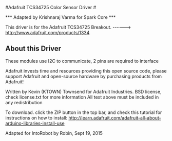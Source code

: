 #Adafruit TCS34725 Color Sensor Driver #

*** Adapted by Krishnaraj Varma for Spark Core ***

This driver is for the Adafruit TCS34725 Breakout.
    ------> http://www.adafruit.com/products/1334

## About this Driver ##

These modules use I2C to communicate, 2 pins are required to
interface

Adafruit invests time and resources providing this open source code,
please support Adafruit and open-source hardware by purchasing
products from Adafruit!

Written by Kevin (KTOWN) Townsend for Adafruit Industries.
BSD license, check license.txt for more information
All text above must be included in any redistribution

To download. click the ZIP button in the top bar, and check this tutorial
for instructions on how to install:
http://learn.adafruit.com/adafruit-all-about-arduino-libraries-install-use

Adapted for IntoRobot by Robin, Sept 19, 2015